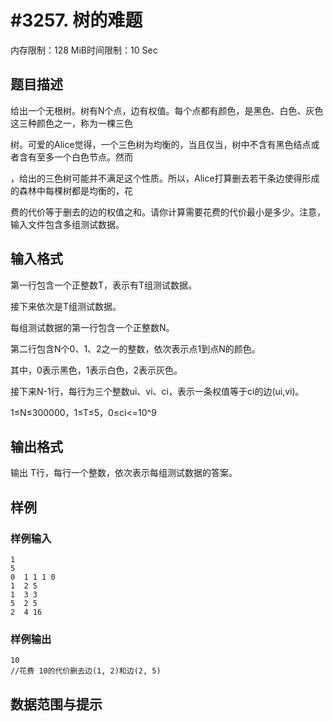 # #3257. 树的难题

内存限制：128 MiB时间限制：10 Sec

## 题目描述

给出一个无根树。树有N个点，边有权值。每个点都有颜色，是黑色、白色、灰色这三种颜色之一，称为一棵三色

树。可爱的Alice觉得，一个三色树为均衡的，当且仅当，树中不含有黑色结点或者含有至多一个白色节点。然而

，给出的三色树可能并不满足这个性质。所以，Alice打算删去若干条边使得形成的森林中每棵树都是均衡的，花

费的代价等于删去的边的权值之和。请你计算需要花费的代价最小是多少。注意，输入文件包含多组测试数据。

## 输入格式

第一行包含一个正整数T，表示有T组测试数据。

接下来依次是T组测试数据。

每组测试数据的第一行包含一个正整数N。

第二行包含N个0、1、2之一的整数，依次表示点1到点N的颜色。

其中，0表示黑色，1表示白色，2表示灰色。

接下来N-1行，每行为三个整数ui、vi、ci，表示一条权值等于ci的边(ui,vi)。

1&le;N&le;300000，1&le;T&le;5，0&le;ci<=10^9

## 输出格式

输出 T行，每行一个整数，依次表示每组测试数据的答案。

## 样例

### 样例输入

    
    1 
    5 
    0  1 1 1 0
    1  2 5
    1  3 3
    5  2 5
    2  4 16
    
    

### 样例输出

    
    10 
    //花费 10的代价删去边(1, 2)和边(2, 5)
    

## 数据范围与提示
